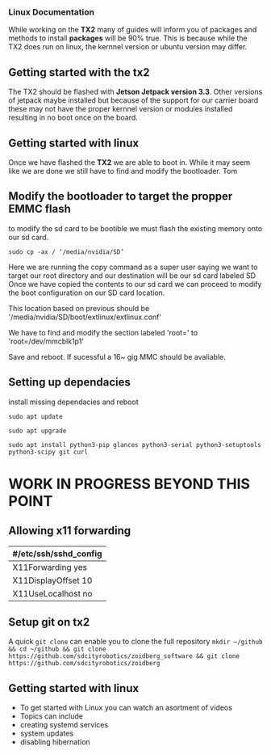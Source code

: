 ### Linux Documentation
While working on the **TX2** many of guides will inform you of packages and methods to install **packages** will be 90% true. This is because while the TX2 does run on linux, the kernnel version or ubuntu version may differ.


## Getting started with the tx2
The TX2 should be flashed with **Jetson Jetpack version 3.3**.
Other versions of jetpack maybe installed but because of the support for our carrier board these may not have the proper kernnel version or modules installed resulting in no boot once on the board.

## Getting started with linux
Once we have flashed the **TX2** we are able to boot in. While it may seem like we are done we still have to find and modify the bootloader.
Tom
## Modify the bootloader to target the propper EMMC flash
to modify the sd card to be bootible we must flash the existing memory onto our sd card.

`sudo cp -ax / ‘/media/nvidia/SD’`

Here we are running the copy command as a super user  saying we want to target our root directory and our destination will be our sd card labeled SD
Once we have copied the contents to our sd card we can proceed to modify the boot configuration on our SD card location.

This location based on previous should be '/media/nvidia/SD/boot/extlinux/extlinux.conf'

We have to find and modify the section labeled 'root=' to 'root=/dev/mmcblk1p1'

Save and reboot. If sucessful a 16~ gig MMC should be avaliable.
## Setting up dependacies
install missing dependacies and reboot

`sudo apt update`

`sudo apt upgrade`

`sudo apt install python3-pip glances python3-serial python3-setuptools python3-scipy git curl`



# WORK IN PROGRESS BEYOND THIS POINT

## Allowing x11 forwarding
| #/etc/ssh/sshd_config   |
| ---------------------- |
| X11Forwarding yes      |
| X11DisplayOffset 10    |
| X11UseLocalhost no     |
## Setup git on tx2
A quick `git clone` can enable you to clone the full repository
`mkdir ~/github && cd ~/github && git clone https://github.com/sdcityrobotics/zoidberg_software && git clone https://github.com/sdcityrobotics/zoidberg `

## Getting started with linux
* To get started with Linux you can watch an asortment of videos
* Topics can include
* creating systemd services
* system updates
* disabling hibernation
